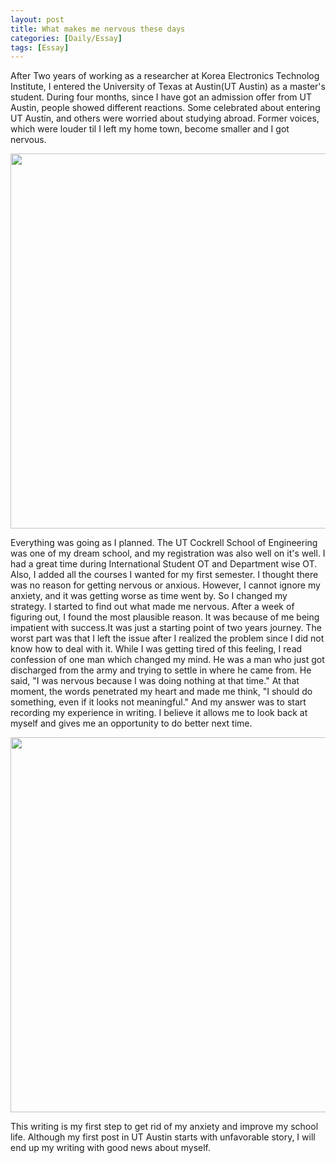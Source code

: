 ```yaml
---
layout: post
title: What makes me nervous these days
categories: [Daily/Essay]
tags: [Essay]
---
```


After Two years of working as a researcher at Korea Electronics Technolog Institute, I entered the University of Texas at Austin(UT Austin) as a master's student. During four months, since I have got an admission offer from UT Austin, people showed different reactions. Some celebrated about entering UT Austin, and others were worried about studying abroad. Former voices, which were louder til I left my home town, become smaller and I got nervous.

<p align="center">
    <img src="https://media.giphy.com/media/LytiZGHa3DbCE/giphy.gif" width="600" />
</p>

Everything was going as I planned. The UT Cockrell School of Engineering was one of my dream school, and my registration was also well on it's well. I had a great time during International Student OT and Department wise OT. Also, I added all the courses I wanted for my first semester. I thought there was no reason for getting nervous or anxious. However, I cannot ignore my anxiety, and it was getting worse as time went by.
So I changed my strategy. I started to find out what made me nervous. After a week of figuring out, I found the most plausible reason. It was because of me being impatient with success.It was just a starting point of two years journey. The worst part was that I left the issue after I realized the problem since I did not know how to deal with it.
While I was getting tired of this feeling, I read confession of one man which changed my mind. He was a man who just got discharged from the army and trying to settle in where he came from. He said, "I was nervous because I was doing nothing at that time." At that moment, the words penetrated my heart and made me think, "I should do something, even if it looks not meaningful." And my answer was to start recording my experience in writing. I believe it allows me to look back at myself and gives me an opportunity to do better next time.

<p align="center">
    <img src="https://media.giphy.com/media/pOZhmE42D1WrCWATLK/giphy.gif" width="600" />
</p>

This writing is my first step to get rid of my anxiety and improve my school life. Although my first post in UT Austin starts with unfavorable story, I will end up my writing with good news about myself.